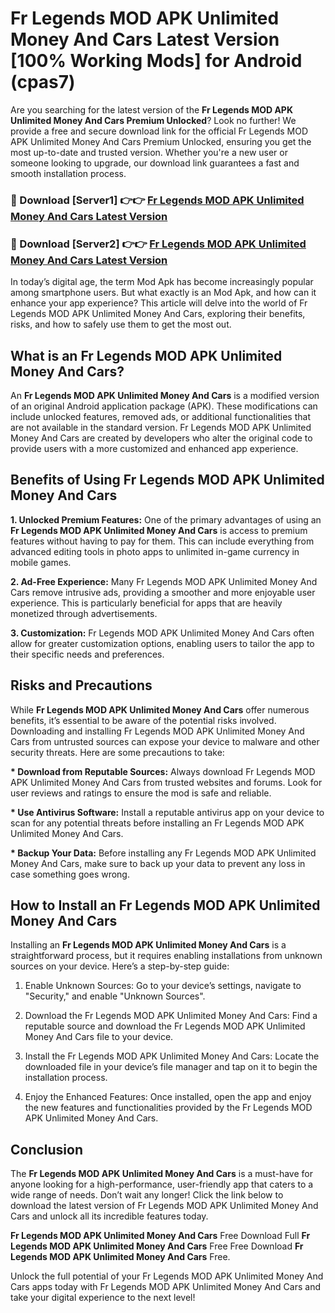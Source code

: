 # Fr Legends MOD APK Unlimited Money And Cars Latest Version [100% Working Mods] for Android (cpas7)

Are you searching for the latest version of the <strong>Fr Legends MOD APK Unlimited Money And Cars Premium Unlocked</strong>? Look no further! We provide a free and secure download link for the official Fr Legends MOD APK Unlimited Money And Cars Premium Unlocked, ensuring you get the most up-to-date and trusted version. Whether you're a new user or someone looking to upgrade, our download link guarantees a fast and smooth installation process.


<h3>🔴 Download [Server1] 👉👉 <a href="https://getmodsapk.pages.dev?q=Fr+Legends+MOD+APK+Unlimited+Money+And+Cars&ref=4R3">Fr Legends MOD APK Unlimited Money And Cars Latest Version</a></h3>

<h3>🔴 Download [Server2] 👉👉 <a href="https://getmodsapk.pages.dev?q=Fr+Legends+MOD+APK+Unlimited+Money+And+Cars&ref=4R3">Fr Legends MOD APK Unlimited Money And Cars Latest Version</a></h3>


In today’s digital age, the term Mod Apk has become increasingly popular among smartphone users. But what exactly is an Mod Apk, and how can it enhance your app experience? This article will delve into the world of Fr Legends MOD APK Unlimited Money And Cars, exploring their benefits, risks, and how to safely use them to get the most out.


<h2>What is an Fr Legends MOD APK Unlimited Money And Cars?</h2>

An <strong>Fr Legends MOD APK Unlimited Money And Cars</strong> is a modified version of an original Android application package (APK). These modifications can include unlocked features, removed ads, or additional functionalities that are not available in the standard version. Fr Legends MOD APK Unlimited Money And Cars are created by developers who alter the original code to provide users with a more customized and enhanced app experience.


<h2>Benefits of Using Fr Legends MOD APK Unlimited Money And Cars</h2>

<strong> 1. Unlocked Premium Features:</strong> One of the primary advantages of using an <strong>Fr Legends MOD APK Unlimited Money And Cars</strong> is access to premium features without having to pay for them. This can include everything from advanced editing tools in photo apps to unlimited in-game currency in mobile games.

<strong> 2. Ad-Free Experience:</strong> Many Fr Legends MOD APK Unlimited Money And Cars remove intrusive ads, providing a smoother and more enjoyable user experience. This is particularly beneficial for apps that are heavily monetized through advertisements.

<strong> 3. Customization:</strong> Fr Legends MOD APK Unlimited Money And Cars often allow for greater customization options, enabling users to tailor the app to their specific needs and preferences.


<h2>Risks and Precautions</h2>

While <strong>Fr Legends MOD APK Unlimited Money And Cars</strong> offer numerous benefits, it’s essential to be aware of the potential risks involved. Downloading and installing Fr Legends MOD APK Unlimited Money And Cars from untrusted sources can expose your device to malware and other security threats. Here are some precautions to take:

<strong> * Download from Reputable Sources:</strong> Always download Fr Legends MOD APK Unlimited Money And Cars from trusted websites and forums. Look for user reviews and ratings to ensure the mod is safe and reliable.

<strong> * Use Antivirus Software:</strong> Install a reputable antivirus app on your device to scan for any potential threats before installing an Fr Legends MOD APK Unlimited Money And Cars.

<strong> * Backup Your Data:</strong> Before installing any Fr Legends MOD APK Unlimited Money And Cars, make sure to back up your data to prevent any loss in case something goes wrong.


<h2>How to Install an Fr Legends MOD APK Unlimited Money And Cars</h2>

Installing an <strong>Fr Legends MOD APK Unlimited Money And Cars</strong> is a straightforward process, but it requires enabling installations from unknown sources on your device. Here’s a step-by-step guide:

 1. Enable Unknown Sources: Go to your device’s settings, navigate to "Security," and enable "Unknown Sources".

 2. Download the Fr Legends MOD APK Unlimited Money And Cars: Find a reputable source and download the Fr Legends MOD APK Unlimited Money And Cars file to your device.

 3. Install the Fr Legends MOD APK Unlimited Money And Cars: Locate the downloaded file in your device’s file manager and tap on it to begin the installation process.

 4. Enjoy the Enhanced Features: Once installed, open the app and enjoy the new features and functionalities provided by the Fr Legends MOD APK Unlimited Money And Cars.


<h2><strong>Conclusion</strong></h2>

The <strong>Fr Legends MOD APK Unlimited Money And Cars</strong> is a must-have for anyone looking for a high-performance, user-friendly app that caters to a wide range of needs. Don’t wait any longer! Click the link below to download the latest version of Fr Legends MOD APK Unlimited Money And Cars and unlock all its incredible features today.

<strong>Fr Legends MOD APK Unlimited Money And Cars</strong> Free Download Full <strong>Fr Legends MOD APK Unlimited Money And Cars</strong> Free Free Download <strong>Fr Legends MOD APK Unlimited Money And Cars</strong> Free.

Unlock the full potential of your Fr Legends MOD APK Unlimited Money And Cars apps today with Fr Legends MOD APK Unlimited Money And Cars and take your digital experience to the next level!